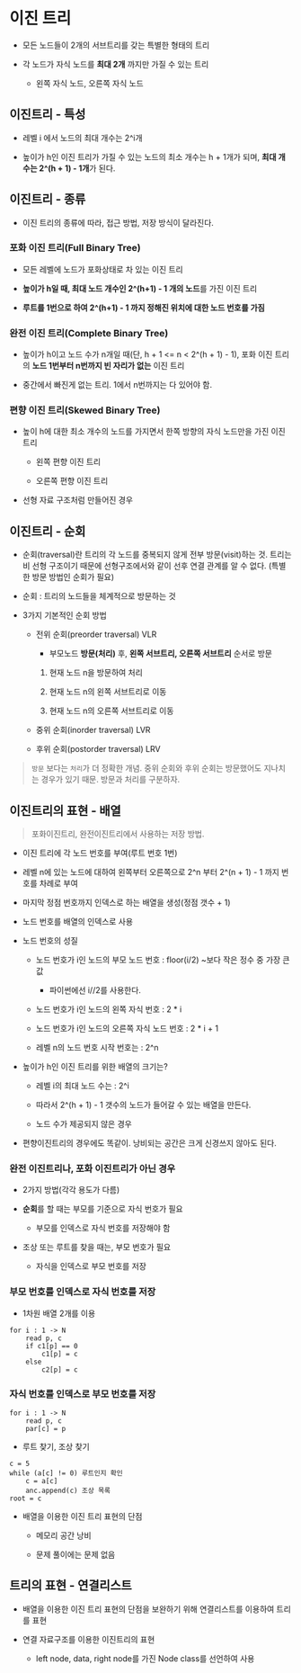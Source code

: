 # 이진 트리

- 모든 노드들이 2개의 서브트리를 갖는 특별한 형태의 트리

- 각 노드가 자식 노드를 **최대 2개** 까지만 가질 수 있는 트리

    - 왼쪽 자식 노드, 오른쪽 자식 노드

## 이진트리 - 특성

- 레벨 i 에서 노드의 최대 개수는 2^i개

- 높이가 h인 이진 트리가 가질 수 있는 노드의 최소 개수는 h + 1개가 되며, **최대 개수는 2^(h + 1) - 1개**가 된다.

## 이진트리 - 종류

- 이진 트리의 종류에 따라, 접근 방법, 저장 방식이 달라진다.

### 포화 이진 트리(Full Binary Tree)

- 모든 레벨에 노드가 포화상태로 차 있는 이진 트리

- **높이가 h일 때, 최대 노드 개수인 2^(h+1) - 1 개의 노드**를 가진 이진 트리

- **루트를 1번으로 하여 2^(h+1) - 1 까지 정해진 위치에 대한 노드 번호를 가짐**

### 완전 이진 트리(Complete Binary Tree)

- 높이가 h이고 노드 수가 n개일 때(단, h + 1 <= n < 2^(h + 1) - 1), 포화 이진 트리의 **노드 1번부터 n번까지 빈 자리가 없는** 이진 트리

- 중간에서 빠진게 없는 트리. 1에서 n번까지는 다 있어야 함.

### 편향 이진 트리(Skewed Binary Tree)

- 높이 h에 대한 최소 개수의 노드를 가지면서 한쪽 방향의 자식 노드만을 가진 이진 트리

    - 왼쪽 편향 이진 트리

    - 오른쪽 편향 이진 트리

- 선형 자료 구조처럼 만들어진 경우

## 이진트리 - 순회

- 순회(traversal)란 트리의 각 노드를 중복되지 않게 전부 방문(visit)하는 것. 트리는 비 선형 구조이기 때문에 선형구조에서와 같이 선후 연결 관계를 알 수 없다. (특별한 방문 방법인 순회가 필요)

- 순회 : 트리의 노드들을 체계적으로 방문하는 것

- 3가지 기본적인 순회 방법

    - 전위 순회(preorder traversal) VLR

        - 부모노드 **방문(처리)** 후, **왼쪽 서브트리, 오른쪽 서브트리** 순서로 방문

        1. 현재 노드 n을 방문하여 처리

        2. 현재 노드 n의 왼쪽 서브트리로 이동

        3. 현재 노드 n의 오른쪽 서브트리로 이동

    - 중위 순회(inorder traversal) LVR

    - 후위 순회(postorder traversal) LRV

> `방문` 보다는 `처리`가 더 정확한 개념. 중위 순회와 후위 순회는 방문했어도 지나치는 경우가 있기 때문. 방문과 처리를 구분하자.

## 이진트리의 표현 - 배열

> 포화이진트리, 완전이진트리에서 사용하는 저장 방법.

- 이진 트리에 각 노드 번호를 부여(루트 번호 1번)

- 레벨 n에 있는 노드에 대하여 왼쪽부터 오른쪽으로 2^n 부터 2^(n + 1) - 1 까지 번호를 차례로 부여

- 마지막 정점 번호까지 인덱스로 하는 배열을 생성(정점 갯수 + 1)

- 노드 번호를 배열의 인덱스로 사용

- 노드 번호의 성질

    - 노드 번호가 i인 노드의 부모 노드 번호 : floor(i/2) ~보다 작은 정수 중 가장 큰 값

        - 파이썬에선 i//2를 사용한다.

    - 노드 번호가 i인 노드의 왼쪽 자식 번호 : 2 * i

    - 노드 번호가 i인 노드의 오른쪽 자식 노드 번호 : 2 * i + 1

    - 레벨 n의 노드 번호 시작 번호는 : 2^n

- 높이가 h인 이진 트리를 위한 배열의 크기는?

    - 레벨 i의 최대 노드 수는 : 2^i

    - 따라서 2^(h + 1) - 1 갯수의 노드가 들어갈 수 있는 배열을 만든다.

    - 노드 수가 제공되지 않은 경우

- 편향이진트리의 경우에도 똑같이. 낭비되는 공간은 크게 신경쓰지 않아도 된다.

### 완전 이진트리나, 포화 이진트리가 아닌 경우

- 2가지 방법(각각 용도가 다름)

- **순회**를 할 때는 부모를 기준으로 자식 번호가 필요

    - 부모를 인덱스로 자식 번호를 저장해야 함

- 조상 또는 루트를 찾을 때는, 부모 번호가 필요

    - 자식을 인덱스로 부모 번호를 저장

### 부모 번호를 인덱스로 자식 번호를 저장

- 1차원 배열 2개를 이용

```
for i : 1 -> N
    read p, c
    if c1[p] == 0
        c1[p] = c
    else
        c2[p] = c
```

### 자식 번호를 인덱스로 부모 번호를 저장

```
for i : 1 -> N
    read p, c
    par[c] = p
```

- 루트 찾기, 조상 찾기

```
c = 5
while (a[c] != 0) 루트인지 확인
    c = a[c]
    anc.append(c) 조상 목록
root = c
```

- 배열을 이용한 이진 트리 표현의 단점

    - 메모리 공간 낭비

    - 문제 풀이에는 문제 없음

## 트리의 표현 - 연결리스트

- 배열을 이용한 이진 트리 표현의 단점을 보완하기 위해 연결리스트를 이용하여 트리를 표현

- 연결 자료구조를 이용한 이진트리의 표현

    - left node, data, right node를 가진 Node class를 선언하여 사용